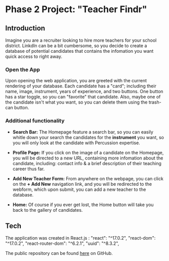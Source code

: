 # Phase 2 Project:  "Teacher Findr"


## Introduction

Imagine you are a recruiter looking to hire more teachers for your school district.  LinkdIn can be a bit cumbersome, so you decide to create a database of potential candidates that contains the infomation you want quick access to right away.    

### Open the App
Upon opening the web application, you are greeted with the current rendering of your database.  Each candidate has a "card"; including their name, image, instrument, years of experience, and two buttons.  One button has a star toggle, so you can "favorite" that candidate.  Also, maybe one of the candidate isn't what you want, so you can delete them using the trash-can button. 

### Additional functionality
- **Search Bar:**  The Homepage feature a search bar, so you can easily whitle down your search the candidates for the **instrument** you want, so you will only look at the candidate with Percussion expertise.    

- **Profile Page:**   If you click on the image of a candidate on the Homepage, you will be directed to a new URL, containing more infomation about the candidate, including: contact info & a brief description of their teaching career thus far.
- **Add New Teacher Form:**  From anywhere on the webpage, you can click on the **+ Add New** navigation link, and you will be redirected to the webform, which upon submit, you can add a new teacher to the database. 
- **Home:** Of course if you ever get lost, the Home button will take you back to the gallery of candidates.

## Tech
The application was created in React.js :
"react": "^17.0.2",
        "react-dom": "^17.0.2",
        "react-router-dom": "^6.2.1",
        "uuid": "^8.3.2",

The public repository can be found [here](https://github.com/jcabot01/phase-two-project) on GitHub.